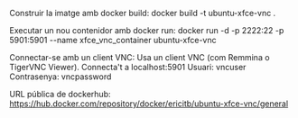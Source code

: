 Construir la imatge amb docker build:
  docker build -t ubuntu-xfce-vnc .

Executar un nou contenidor amb docker run:
  docker run -d -p 2222:22 -p 5901:5901 --name xfce_vnc_container ubuntu-xfce-vnc

Connectar-se amb un client VNC:
  Usa un client VNC (com Remmina o TigerVNC Viewer).
  Connecta't a localhost:5901
  Usuari: vncuser
  Contrasenya: vncpassword

URL pública de dockerhub:
  https://hub.docker.com/repository/docker/ericitb/ubuntu-xfce-vnc/general
